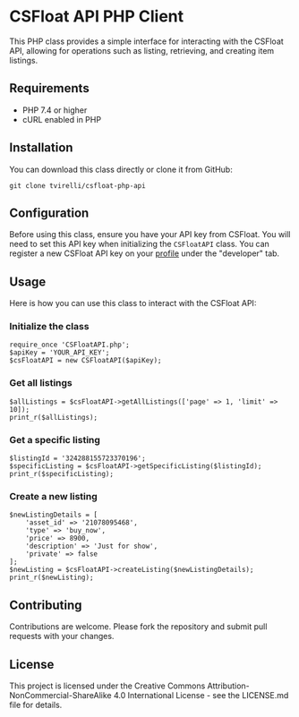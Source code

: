 # CSFloat API PHP Client

This PHP class provides a simple interface for interacting with the CSFloat API, allowing for operations such as listing, retrieving, and creating item listings.

## Requirements

- PHP 7.4 or higher
- cURL enabled in PHP

## Installation

You can download this class directly or clone it from GitHub:

    git clone tvirelli/csfloat-php-api

## Configuration

Before using this class, ensure you have your API key from CSFloat. You will need to set this API key when initializing the `CSFloatAPI` class. You can register a new CSFloat API key on your [profile](https://csfloat.com/profile) under the "developer" tab.

## Usage

Here is how you can use this class to interact with the CSFloat API:

### Initialize the class

    require_once 'CSFloatAPI.php';
    $apiKey = 'YOUR_API_KEY';
    $csFloatAPI = new CSFloatAPI($apiKey);

### Get all listings

    $allListings = $csFloatAPI->getAllListings(['page' => 1, 'limit' => 10]);
    print_r($allListings);

### Get a specific listing

    $listingId = '324288155723370196';
    $specificListing = $csFloatAPI->getSpecificListing($listingId);
    print_r($specificListing);

### Create a new listing

    $newListingDetails = [
        'asset_id' => '21078095468',
        'type' => 'buy_now',
        'price' => 8900,
        'description' => 'Just for show',
        'private' => false
    ];
    $newListing = $csFloatAPI->createListing($newListingDetails);
    print_r($newListing);

## Contributing

Contributions are welcome. Please fork the repository and submit pull requests with your changes.

## License

This project is licensed under the Creative Commons Attribution-NonCommercial-ShareAlike 4.0 International License - see the LICENSE.md file for details.
